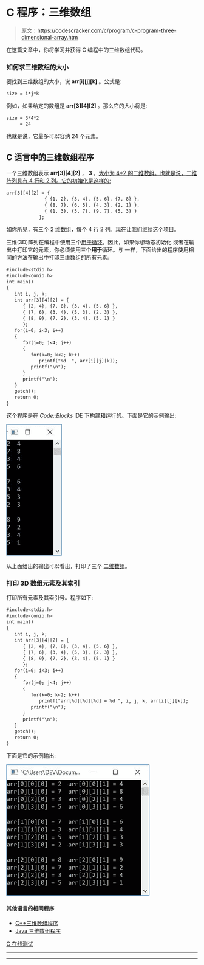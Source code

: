 # C 程序：三维数组

> 原文：<https://codescracker.com/c/program/c-program-three-dimensional-array.htm>

在这篇文章中，你将学习并获得 C 编程中的三维数组代码。

### 如何求三维数组的大小

要找到三维数组的大小，说 **arr[i][j][k]** 。公式是:

```
size = i*j*k
```

例如，如果给定的数组是 **arr[3][4][2]** 。那么它的大小将是:

```
size = 3*4*2
     = 24
```

也就是说，它最多可以容纳 24 个元素。

## C 语言中的三维数组程序

一个三维数组表示 **arr[3][4][2]** ， **3** ，<u>大小为 <u>4*2</u> 的二维数组。也就是说，二维阵列具有 4 行和 2 列。它的初始化是这样的:</u>

```
arr[3][4][2] = { 
              { {1, 2}, {3, 4}, {5, 6}, {7, 8} },
              { {8, 7}, {6, 5}, {4, 3}, {2, 1} },
              { {1, 3}, {5, 7}, {9, 7}, {5, 3} }
            };
```

如你所见，有三个 2 维数组，每个 4 行 2 列。现在让我们继续这个项目。

三维(3D)阵列在编程中使用三个[用于循环](/c/c-for-loop.htm)。因此，如果你想动态初始化 或者在输出中打印它的元素，你必须使用三个**用于**循环。与 一样，下面给出的程序使用相同的方法在输出中打印三维数组的所有元素:

```
#include<stdio.h>
#include<conio.h>
int main()
{
   int i, j, k;
   int arr[3][4][2] = {
      { {2, 4}, {7, 8}, {3, 4}, {5, 6} },
      { {7, 6}, {3, 4}, {5, 3}, {2, 3} },
      { {8, 9}, {7, 2}, {3, 4}, {5, 1} }
      };
   for(i=0; i<3; i++)
   {
      for(j=0; j<4; j++)
      {
         for(k=0; k<2; k++)
            printf("%d  ", arr[i][j][k]);
         printf("\n");
      }
      printf("\n");
   }
   getch();
   return 0;
}
```

这个程序是在 *Code::Blocks* IDE 下构建和运行的。下面是它的示例输出:

![three dimensional array programming in c](img/d677e446ced8a7a68378f3eefb6ccc49.png)

从上面给出的输出可以看出，打印了三个 <u>二维数组</u>。

### 打印 3D 数组元素及其索引

打印所有元素及其索引号。程序如下:

```
#include<stdio.h>
#include<conio.h>
int main()
{
   int i, j, k;
   int arr[3][4][2] = {
      { {2, 4}, {7, 8}, {3, 4}, {5, 6} },
      { {7, 6}, {3, 4}, {5, 3}, {2, 3} },
      { {8, 9}, {7, 2}, {3, 4}, {5, 1} }
      };
   for(i=0; i<3; i++)
   {
      for(j=0; j<4; j++)
      {
         for(k=0; k<2; k++)
            printf("arr[%d][%d][%d] = %d ", i, j, k, arr[i][j][k]);
         printf("\n");
      }
      printf("\n");
   }
   getch();
   return 0;
}
```

下面是它的示例输出:

![c three dimensional array program](img/5054b11c71e703f0bc1d2dd2ad8fc849.png)

#### 其他语言的相同程序

*   [C++三维数组程序](/cpp/program/cpp-program-three-dimensional-array.htm)
*   [Java 三维数组程序](/java/program/java-program-three-dimensional-array.htm)

[C 在线测试](/exam/showtest.php?subid=2)

* * *

* * *